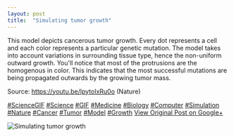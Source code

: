 ```yaml
---
layout: post
title:  "Simulating tumor growth"
---
```


This model depicts cancerous tumor growth. Every dot represents a cell and each color represents a particular genetic mutation. The model takes into account variations in surrounding tissue type, hence the non-uniform outward growth. You'll notice that most of the protrusions are the homogenous in color. This indicates that the most successful mutations are being propagated outwards by the growing tumor mass.   
  
Source: <https://youtu.be/lpytoIxRu0o> (Nature)  
  
[#ScienceGIF](https://plus.google.com/s/%23ScienceGIF/posts) [#Science](https://plus.google.com/s/%23Science/posts) [#GIF](https://plus.google.com/s/%23GIF/posts) [#Medicine](https://plus.google.com/s/%23Medicine/posts) [#Biology](https://plus.google.com/s/%23Biology/posts) [#Computer](https://plus.google.com/s/%23Computer/posts) [#Simulation](https://plus.google.com/s/%23Simulation/posts) [#Nature](https://plus.google.com/s/%23Nature/posts) [#Cancer](https://plus.google.com/s/%23Cancer/posts) [#Tumor](https://plus.google.com/s/%23Tumor/posts) [#Model](https://plus.google.com/s/%23Model/posts) [#Growth](https://plus.google.com/s/%23Growth/posts)
[View Original Post on Google+](https://plus.google.com/+ColinSullender/posts/9iVuTvEXQM1)

![Simulating tumor growth](/assets/img/2015-08-28-Simulating-tumor-growth.gif)
